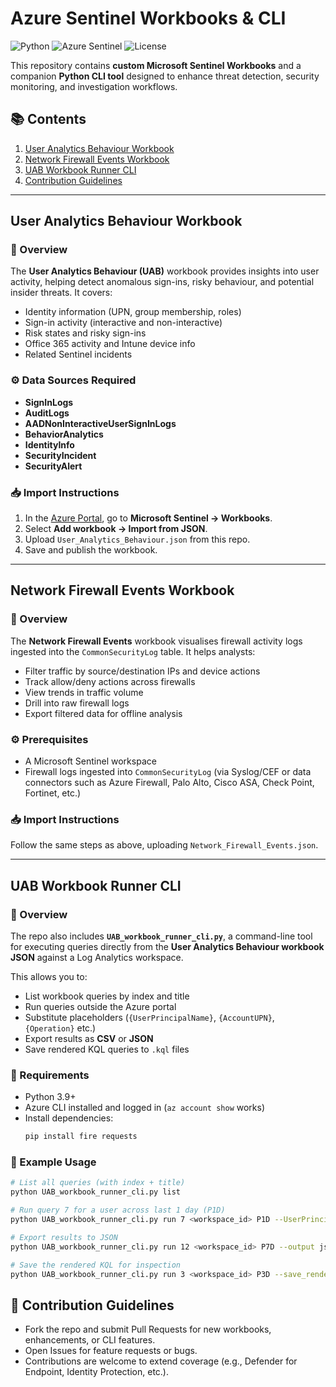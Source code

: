 # Azure Sentinel Workbooks & CLI
![Python](https://img.shields.io/badge/Python-3.9+-blue.svg)
![Azure Sentinel](https://img.shields.io/badge/Microsoft-Sentinel-0078D4?logo=microsoft-azure)
![License](https://img.shields.io/badge/License-MIT-green.svg)

This repository contains **custom Microsoft Sentinel Workbooks** and a companion **Python CLI tool** designed to enhance threat detection, security monitoring, and investigation workflows.

## 📚 Contents
1. [User Analytics Behaviour Workbook](#user-analytics-behaviour-workbook)
2. [Network Firewall Events Workbook](#network-firewall-events-workbook)
3. [UAB Workbook Runner CLI](#uab-workbook-runner-cli)
4. [Contribution Guidelines](#contribution-guidelines)

---

## User Analytics Behaviour Workbook

### 🎯 Overview
The **User Analytics Behaviour (UAB)** workbook provides insights into user activity, helping detect anomalous sign-ins, risky behaviour, and potential insider threats. It covers:
- Identity information (UPN, group membership, roles)
- Sign-in activity (interactive and non-interactive)
- Risk states and risky sign-ins
- Office 365 activity and Intune device info
- Related Sentinel incidents

### ⚙️ Data Sources Required
- **SignInLogs**
- **AuditLogs**
- **AADNonInteractiveUserSignInLogs**
- **BehaviorAnalytics**
- **IdentityInfo**
- **SecurityIncident**
- **SecurityAlert**

### 📥 Import Instructions
1. In the [Azure Portal](https://portal.azure.com/), go to **Microsoft Sentinel → Workbooks**.
2. Select **Add workbook → Import from JSON**.
3. Upload `User_Analytics_Behaviour.json` from this repo.
4. Save and publish the workbook.

---

## Network Firewall Events Workbook

### 🎯 Overview
The **Network Firewall Events** workbook visualises firewall activity logs ingested into the `CommonSecurityLog` table. It helps analysts:
- Filter traffic by source/destination IPs and device actions
- Track allow/deny actions across firewalls
- View trends in traffic volume
- Drill into raw firewall logs
- Export filtered data for offline analysis

### ⚙️ Prerequisites
- A Microsoft Sentinel workspace
- Firewall logs ingested into `CommonSecurityLog` (via Syslog/CEF or data connectors such as Azure Firewall, Palo Alto, Cisco ASA, Check Point, Fortinet, etc.)

### 📥 Import Instructions
Follow the same steps as above, uploading `Network_Firewall_Events.json`.

---

## UAB Workbook Runner CLI

### 🎯 Overview
The repo also includes **`UAB_workbook_runner_cli.py`**, a command-line tool for executing queries directly from the **User Analytics Behaviour workbook JSON** against a Log Analytics workspace.  

This allows you to:
- List workbook queries by index and title
- Run queries outside the Azure portal
- Substitute placeholders (`{UserPrincipalName}`, `{AccountUPN}`, `{Operation}` etc.)
- Export results as **CSV** or **JSON**
- Save rendered KQL queries to `.kql` files

### 🚀 Requirements
- Python 3.9+
- Azure CLI installed and logged in (`az account show` works)
- Install dependencies:
  ```bash
  pip install fire requests
### 🔧 Example Usage
```bash
# List all queries (with index + title)
python UAB_workbook_runner_cli.py list

# Run query 7 for a user across last 1 day (P1D)
python UAB_workbook_runner_cli.py run 7 <workspace_id> P1D --UserPrincipalName user@domain.com --limit 50

# Export results to JSON
python UAB_workbook_runner_cli.py run 12 <workspace_id> P7D --output json --outfile results.json

# Save the rendered KQL for inspection
python UAB_workbook_runner_cli.py run 3 <workspace_id> P3D --save_rendered_kql True
```
## 🎉 Contribution Guidelines
- Fork the repo and submit Pull Requests for new workbooks, enhancements, or CLI features.
- Open Issues for feature requests or bugs.
- Contributions are welcome to extend coverage (e.g., Defender for Endpoint, Identity Protection, etc.).
